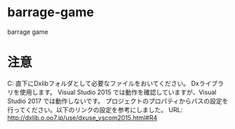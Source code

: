 # barrage-game
barrage game

# 注意
C: 直下にDxlibフォルダとして必要なファイルをおいてください。
Dxライブラリを使用します。
Visual Studio 2015 では動作を確認していますが、Visual Studio 2017 では動作しないです。
プロジェクトのプロパティからパスの設定を行ってください。以下のリンクの設定を参考にしました。
URL: http://dxlib.o.oo7.jp/use/dxuse_vscom2015.html#R4
